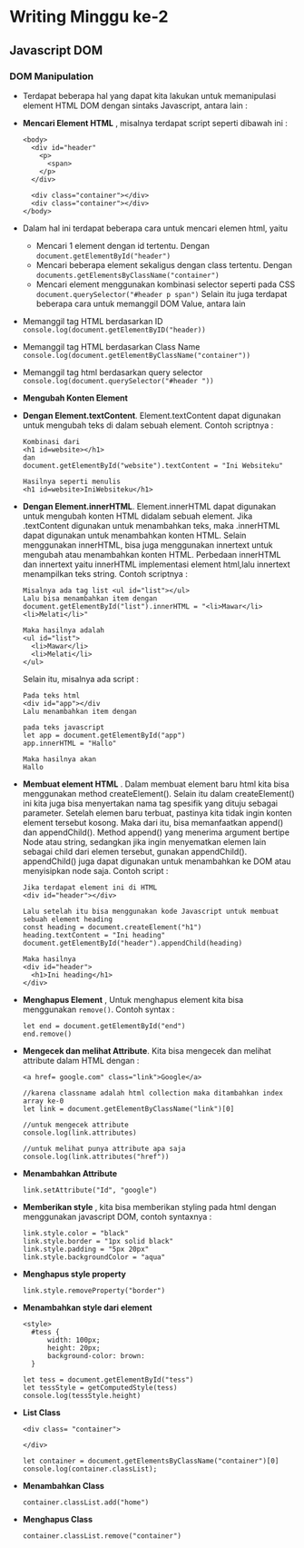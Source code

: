 # **Writing Minggu ke-2**

## **Javascript DOM**

### **DOM Manipulation**
- Terdapat beberapa hal yang dapat kita lakukan untuk memanipulasi element HTML DOM dengan sintaks Javascript, antara lain :
- **Mencari Element HTML** , misalnya terdapat script seperti dibawah ini :
  ```
  <body>
    <div id="header"
      <p>
        <span>
      </p>
    </div>
    
    <div class="container"></div>
    <div class="container"></div>
  </body>
  ```
 
 - Dalam hal ini terdapat beberapa cara untuk mencari elemen html, yaitu 
   - Mencari 1 element dengan id tertentu. Dengan ``document.getElementById("header")``
   - Mencari beberapa element sekaligus dengan class tertentu. Dengan ``documents.getElementsByClassName("container")``
   - Mencari element menggunakan kombinasi selector seperti pada CSS ``document.querySelector("#header p span")``
 Selain itu juga terdapat beberapa cara untuk memanggil DOM Value, antara lain 
 - Memanggil tag HTML berdasarkan ID ``console.log(document.getElementByID("header))``
 - Memanggil tag HTML berdasarkan Class Name ``console.log(document.getElementByClassName("container"))``
 - Memanggil tag html berdasarkan query selector ``console.log(document.querySelector("#header "))``
 
 - **Mengubah Konten Element** 
  - **Dengan Element.textContent**. Element.textContent dapat digunakan untuk mengubah teks di dalam sebuah element. Contoh scriptnya :
    ```
    Kombinasi dari 
    <h1 id=website></h1>
    dan
    document.getElementById("website").textContent = "Ini Websiteku"
    
    Hasilnya seperti menulis
    <h1 id=website>IniWebsiteku</h1>
    ```
  - **Dengan Element.innerHTML**. Element.innerHTML dapat digunakan untuk mengubah konten HTML didalam sebuah element. Jika .textContent digunakan untuk menambahkan teks, maka .innerHTML dapat digunakan untuk menambahkan konten HTML. Selain menggunakan innerHTML, bisa juga menggunakan innertext untuk mengubah atau menambahkan konten HTML. Perbedaan innerHTML dan innertext yaitu innerHTML implementasi element html,lalu innertext menampilkan teks string. Contoh scriptnya :
    ```
    Misalnya ada tag list <ul id="list"></ul>
    Lalu bisa menambahkan item dengan 
    document.getElementById("list").innerHTML = "<li>Mawar</li> <li>Melati</li>"
    
    Maka hasilnya adalah
    <ul id="list">
      <li>Mawar</li>
      <li>Melati</li>
    </ul>
    ```
    Selain itu, misalnya ada script :
    ```
    Pada teks html
    <div id="app"></div 
    Lalu menambahkan item dengan
    
    pada teks javascript
    let app = document.getElementById("app")
    app.innerHTML = "Hallo"
    
    Maka hasilnya akan
    Hallo
    ```
 - **Membuat element HTML** . Dalam membuat element baru html kita bisa menggunakan method createElement(). Selain itu dalam createElement() ini kita juga bisa menyertakan nama tag spesifik yang dituju sebagai parameter. Setelah elemen baru terbuat, pastinya kita tidak ingin konten element tersebut kosong. Maka dari itu, bisa memanfaatkan append() dan appendChild(). Method append() yang menerima argument bertipe Node atau string, sedangkan jika ingin menyematkan elemen lain sebagai child dari elemen tersebut, gunakan appendChild(). appendChild() juga dapat digunakan untuk menambahkan ke DOM atau menyisipkan node saja. Contoh script :
    ```
    Jika terdapat element ini di HTML
    <div id="header"></div>
 
    Lalu setelah itu bisa menggunakan kode Javascript untuk membuat sebuah element heading
    const heading = document.createElement("h1")
    heading.textContent = "Ini heading"
    document.getElementById("header").appendChild(heading)
 
    Maka hasilnya
    <div id="header">
      <h1>Ini heading</h1>
    </div>
    ```
 - **Menghapus Element** , Untuk menghapus element kita bisa menggunakan ``remove()``. Contoh syntax :
    ```
    let end = document.getElementById("end")
    end.remove()
    ```
 -  **Mengecek dan melihat Attribute**. Kita bisa mengecek dan melihat attribute dalam HTML dengan :
    ```
    <a href= google.com" class="link">Google</a>
    
    //karena classname adalah html collection maka ditambahkan index array ke-0
    let link = document.getElementByClassName("link")[0]
    
    //untuk mengecek attribute 
    console.log(link.attributes)
    
    //untuk melihat punya attribute apa saja
    console.log(link.attributes("href"))
    ```
 -  **Menambahkan Attribute**
    ```
    link.setAttribute("Id", "google")
    ```
 - **Memberikan style** , kita bisa memberikan styling pada html dengan menggunakan javascript DOM, contoh syntaxnya :
    ```
    link.style.color = "black"
    link.style.border = "1px solid black"
    link.style.padding = "5px 20px"
    link.style.backgroundColor = "aqua"
    ```
 - **Menghapus style property**
    ```
    link.style.removeProperty("border") 
    ```
 - **Menambahkan style dari element**
    ```
    <style>
      #tess {
          width: 100px;
          height: 20px;
          background-color: brown:
      }
      
    let tess = document.getElementById("tess")
    let tessStyle = getComputedStyle(tess)
    console.log(tessStyle.height)
    ```
 - **List Class**
    ```
    <div class= "container">
    
    </div>
    
    let container = document.getElementsByClassName("container")[0]
    console.log(container.classList);
    ```
 - **Menambahkan Class**
    ```
    container.classList.add("home") 
    ```
 - **Menghapus Class**
    ```
    container.classList.remove("container") 
    ```
